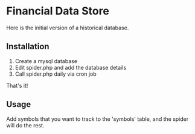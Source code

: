 # Financial Data Store

Here is the initial version of a historical database.

## Installation
1. Create a mysql database
2. Edit spider.php and add the database details
3. Call spider.php daily via cron job

That's it!

## Usage

Add symbols that you want to track to the 'symbols' table, and the spider will do the rest.